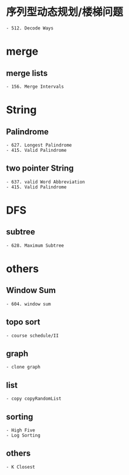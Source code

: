 # 序列型动态规划/楼梯问题
    - 512. Decode Ways

# merge
## merge lists
    - 156. Merge Intervals



# String
## Palindrome
    - 627. Longest Palindrome
    - 415. Valid Palindrome
## two pointer String
    - 637. valid Word Abbreviation
    - 415. Valid Palindrome



# DFS
## subtree
    - 628. Maximum Subtree





# others
## Window Sum
    - 604. window sum
## topo sort
    - course schedule/II
## graph
    - clone graph
## list
    - copy copyRandomList
## sorting
    - High Five
    - Log Sorting
## others
    - K Closest 